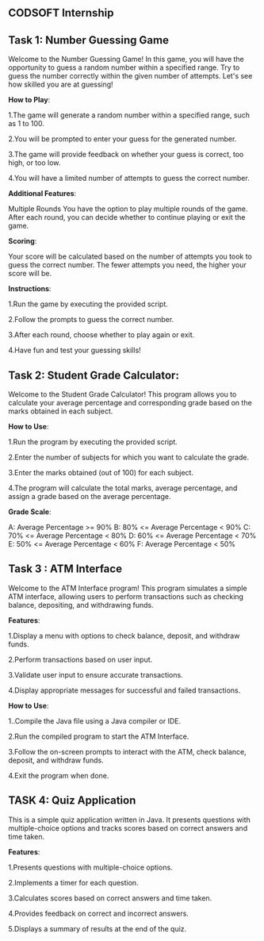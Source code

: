 ## CODSOFT Internship

## Task 1: Number Guessing Game

Welcome to the Number Guessing Game! In this game, you will have the opportunity to guess a random number within a specified range. Try to guess the number correctly within the given number of attempts. Let's see how skilled you are at guessing!

**How to Play**:

1.The game will generate a random number within a specified range, such as 1 to 100.

2.You will be prompted to enter your guess for the generated number.

3.The game will provide feedback on whether your guess is correct, too high, or too low.

4.You will have a limited number of attempts to guess the correct number.

**Additional Features**:

Multiple Rounds
You have the option to play multiple rounds of the game. After each round, you can decide whether to continue playing or exit the game.

**Scoring**:

Your score will be calculated based on the number of attempts you took to guess the correct number. The fewer attempts you need, the higher your score will be.

**Instructions**:

1.Run the game by executing the provided script.

2.Follow the prompts to guess the correct number.

3.After each round, choose whether to play again or exit.

4.Have fun and test your guessing skills!

## Task 2: Student Grade Calculator:

Welcome to the Student Grade Calculator! This program allows you to calculate your average percentage and corresponding grade based on the marks obtained in each subject.

**How to Use**:

1.Run the program by executing the provided script.

2.Enter the number of subjects for which you want to calculate the grade.

3.Enter the marks obtained (out of 100) for each subject.

4.The program will calculate the total marks, average percentage, and assign a grade based on the average percentage.

**Grade Scale**:

A: Average Percentage >= 90%
B: 80% <= Average Percentage < 90%
C: 70% <= Average Percentage < 80%
D: 60% <= Average Percentage < 70%
E: 50% <= Average Percentage < 60%
F: Average Percentage < 50%

## Task 3 : ATM Interface

Welcome to the ATM Interface program! This program simulates a simple ATM interface, allowing users to perform transactions such as checking balance, depositing, and withdrawing funds.

**Features**:

1.Display a menu with options to check balance, deposit, and withdraw funds.

2.Perform transactions based on user input.

3.Validate user input to ensure accurate transactions.

4.Display appropriate messages for successful and failed transactions.

**How to Use**:

1..Compile the Java file using a Java compiler or IDE.

2.Run the compiled program to start the ATM Interface.

3.Follow the on-screen prompts to interact with the ATM, check balance, deposit, and withdraw funds.

4.Exit the program when done.

## TASK 4: Quiz Application

This is a simple quiz application written in Java. It presents questions with multiple-choice options and tracks scores based on correct answers and time taken.

**Features**:

1.Presents questions with multiple-choice options.

2.Implements a timer for each question.

3.Calculates scores based on correct answers and time taken.

4.Provides feedback on correct and incorrect answers.

5.Displays a summary of results at the end of the quiz.
